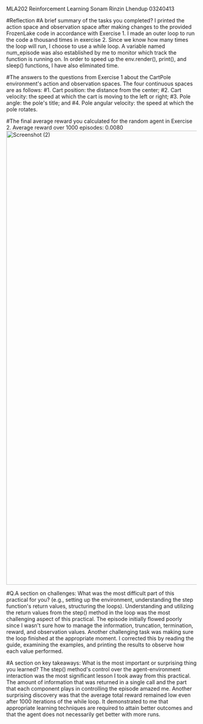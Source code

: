 MLA202 Reinforcement Learning
Sonam Rinzin Lhendup
03240413

#Reflection #A brief summary of the tasks you completed?
I printed the action space and observation space after making changes to the provided FrozenLake code in accordance with Exercise 1.  I made an outer loop to run the code a thousand times in exercise 2.  Since we know how many times the loop will run, I choose to use a while loop.  A variable named num_episode was also established by me to monitor which track the function is running on.  In order to speed up the env.render(), print(), and sleep() functions, I have also eliminated time.

#The answers to the questions from Exercise 1 about the CartPole environment's action and observation spaces.
The four continuous spaces are as follows: #1. Cart position: the distance from the center; #2. Cart velocity: the speed at which the cart is moving to the left or right; #3. Pole angle: the pole's title; and #4. Pole angular velocity: the speed at which the pole rotates.

#The final average reward you calculated for the random agent in Exercise 2.
Average reward over 1000 episodes: 0.0080
<img width="1920" height="1200" alt="Screenshot (2)" src="https://github.com/user-attachments/assets/61e05330-5cb1-4738-a485-a5c47dd5c099" />




#Q.A section on challenges: What was the most difficult part of this practical for you? (e.g., setting up the environment, understanding the step function's return values, structuring the loops).
Understanding and utilizing the return values from the step() method in the loop was the most challenging aspect of this practical.  The episode initially flowed poorly since I wasn't sure how to manage the information, truncation, termination, reward, and observation values.  Another challenging task was making sure the loop finished at the appropriate moment.  I corrected this by reading the guide, examining the examples, and printing the results to observe how each value performed.

#A section on key takeaways: What is the most important or surprising thing you learned?
The step() method's control over the agent-environment interaction was the most significant lesson I took away from this practical.  The amount of information that was returned in a single call and the part that each component plays in controlling the episode amazed me.  Another surprising discovery was that the average total reward remained low even after 1000 iterations of the while loop.  It demonstrated to me that appropriate learning techniques are required to attain better outcomes and that the agent does not necessarily get better with more runs.



